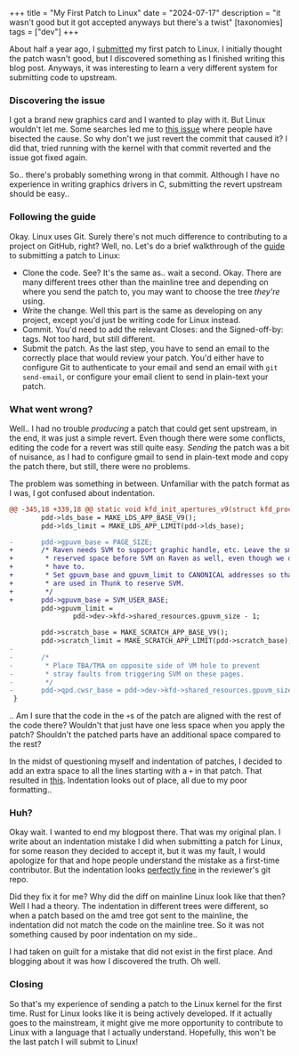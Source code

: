 +++
title = "My First Patch to Linux"
date = "2024-07-17"
description = "it wasn't good but it got accepted anyways but there's a twist"
[taxonomies]
tags = ["dev"]
+++

About half a year ago, I [submitted](https://lists.freedesktop.org/archives/amd-gfx/2024-January/102810.html) my first patch to Linux. I initially thought the patch wasn't good, but I discovered something as I finished writing this blog post. Anyways, it was interesting to learn a very different system for submitting code to upstream.

### Discovering the issue

I got a brand new graphics card and I wanted to play with it. But Linux wouldn't let me. Some
searches led me to [this issue](https://gitlab.freedesktop.org/drm/amd/-/issues/2991) where people have bisected the cause. So why don't we just revert the commit that caused it? I did that, tried
running with the kernel with that commit reverted and the issue got fixed again.

So.. there's probably something wrong in that commit. Although I have no experience in writing graphics drivers in C, submitting the revert upstream should be easy..

### Following the guide

Okay. Linux uses Git. Surely there's not much difference to contributing to a project on GitHub, right? Well, no. Let's do a brief walkthrough of the [guide](https://docs.kernel.org/process/submitting-patches.html) to submitting a patch to Linux:

* Clone the code. See? It's the same as.. wait a second. Okay. There are many different trees other than the mainline tree and depending on where you send the patch to, you may want to choose the tree _they're_ using.
* Write the change. Well this part is the same as developing on any project, except you'd just be writing code for Linux instead.
* Commit. You'd need to add the relevant Closes: and the Signed-off-by: tags. Not too hard, but still different.
* Submit the patch. As the last step, you have to send an email to the correctly place that would review your patch. You'd either have to configure Git to authenticate to your email and send an email with `git send-email`, or configure your email client to send in plain-text your patch.

### What went wrong?

Well.. I had no trouble _producing_ a patch that could get sent upstream, in the end, it was just a simple revert. Even though there were some conflicts, editing the code for a revert was still quite easy. _Sending_ the patch was a bit of nuisance, as I had to configure gmail to send in plain-text mode and copy the patch there, but still, there were no problems.

The problem was something in between. Unfamiliar with the patch format as I was, I got confused about indentation.

```patch
@@ -345,18 +339,18 @@ static void kfd_init_apertures_v9(struct kfd_process_device *pdd, uint8_t id)
        pdd->lds_base = MAKE_LDS_APP_BASE_V9();
        pdd->lds_limit = MAKE_LDS_APP_LIMIT(pdd->lds_base);

-       pdd->gpuvm_base = PAGE_SIZE;
+       /* Raven needs SVM to support graphic handle, etc. Leave the small
+        * reserved space before SVM on Raven as well, even though we don't
+        * have to.
+        * Set gpuvm_base and gpuvm_limit to CANONICAL addresses so that they
+        * are used in Thunk to reserve SVM.
+        */
+       pdd->gpuvm_base = SVM_USER_BASE;
        pdd->gpuvm_limit =
                pdd->dev->kfd->shared_resources.gpuvm_size - 1;

        pdd->scratch_base = MAKE_SCRATCH_APP_BASE_V9();
        pdd->scratch_limit = MAKE_SCRATCH_APP_LIMIT(pdd->scratch_base);
-
-       /*
-        * Place TBA/TMA on opposite side of VM hole to prevent
-        * stray faults from triggering SVM on these pages.
-        */
-       pdd->qpd.cwsr_base = pdd->dev->kfd->shared_resources.gpuvm_size;
 }
```

.. Am I sure that the code in the `+`s of the patch are aligned with the rest of the code there?
Wouldn't that just have one less space when you apply the patch? Shouldn't the patched parts have
an additional space compared to the rest?

In the midst of questioning myself and indentation of patches, I decided to add an extra space to all
the lines starting with a `+` in that patch. That resulted in [this](https://github.com/torvalds/linux/commit/0f35b0a7b8fa402adbffa2565047cdcc4c480153). Indentation looks out of place, all due to my poor formatting..

### Huh?

Okay wait. I wanted to end my blogpost there. That was my original plan. I write about an indentation mistake I did when submitting a patch for Linux, for some reason they decided to accept it, but it was my fault, I would apologize for that and hope people understand the mistake as a first-time contributor. But the indentation looks [perfectly fine](https://gitlab.freedesktop.org/agd5f/linux/-/commit/0f35b0a7b8fa402adbffa2565047cdcc4c480153) in the reviewer's git repo.

Did they fix it for me? Why did the diff on mainline Linux look like that then? Well I had a theory. The indentation in different trees were different, so when a patch based on the amd tree got sent to the mainline, the indentation did not match the code on the mainline tree. So it was not something caused by poor indentation on my side..

I had taken on guilt for a mistake that did not exist in the first place. And blogging about it was how I discovered the truth. Oh well.

### Closing

So that's my experience of sending a patch to the Linux kernel for the first time. Rust for Linux looks like it is being actively developed. If it actually goes to the mainstream, it might give me more opportunity to contribute to Linux with a language that I actually understand. Hopefully, this won't be the last patch I will submit to Linux!